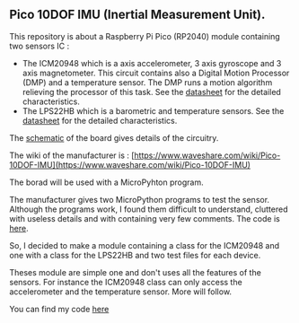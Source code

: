 ## Pico 10DOF IMU (Inertial Measurement Unit).

This repository is about a Raspberry Pi Pico (RP2040) module containing two sensors IC : 

- The ICM20948 which is a axis accelerometer, 3 axis gyroscope and 3 axis magnetometer. This circuit contains also a Digital Motion Processor (DMP) and a temperature sensor. The DMP runs a motion algorithm relieving the processor of this task. See the [datasheet](ICM-20948-v1.5.pdf) for the detailed characteristics.
- The LPS22HB which is a barometric and temperature sensors. See the [datasheet](Lps22hb.pdf) for the detailed characteristics.

The [schematic](Pico-10DOF-IMU_Sch.pdf) of the board gives details of the circuitry.

The wiki of the manufacturer is : [https://www.waveshare.com/wiki/Pico-10DOF-IMU](https://www.waveshare.com/wiki/Pico-10DOF-IMU)

The borad will be used with a MicroPyhton program.

The manufacturer gives two MicroPython programs to test the sensor. Although the programs work, I found them difficult to understand, cluttered with useless details and with containing very few comments. The code is [here](waveshare_code).

So, I decided to make a module containing a class for the ICM20948 and one with a class for the LPS22HB and two test files for each device.

Theses module are simple one and don't uses all the features of the sensors. For instance the ICM20948 class can only access the accelerometer and the temperature sensor. More will follow.

You can find my code [here](/my_IMU_code)

